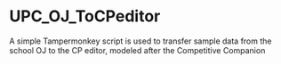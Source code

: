 # UPC_OJ_ToCPeditor
A simple Tampermonkey script is used to transfer sample data from the school OJ to the CP editor, modeled after the Competitive Companion
